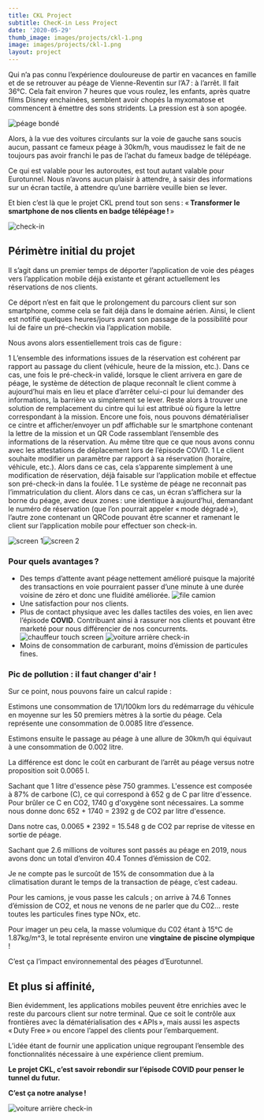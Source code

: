 ```yaml
---
title: CKL Project
subtitle: ChecK-in Less Project
date: '2020-05-29'
thumb_image: images/projects/ckl-1.png
image: images/projects/ckl-1.png
layout: project
---
```

Qui n’a pas connu l’expérience douloureuse de partir en vacances en famille et de se retrouver au péage de Vienne-Reventin sur l’A7 : à l’arrêt. Il fait 36°C. Cela fait environ 7 heures que vous roulez, les enfants, après quatre films Disney enchainées, semblent avoir chopés la myxomatose et commencent à émettre des sons stridents. La pression est à son apogée. 

![péage bondé][ckl-2]

Alors, à la vue des voitures circulants sur la voie de gauche sans soucis aucun, passant ce fameux péage à 30km/h, vous maudissez le fait de ne toujours pas avoir franchi le pas de l’achat du fameux badge de télépéage. 

Ce qui est valable pour les autoroutes, est tout autant valable pour Eurotunnel. Nous n’avons aucun plaisir à attendre, à saisir des informations sur un écran tactile, à attendre qu’une barrière veuille bien se lever.  

Et bien c’est là que le projet CKL prend tout son sens : « **Transformer le smartphone de nos clients en badge télépéage !** » 

 ![check-in][ckl-3]

## Périmètre initial du projet 

Il s’agit dans un premier temps de déporter l’application de voie des péages vers l’application mobile déjà existante et gérant actuellement les réservations de nos clients. 

Ce déport n’est en fait que le prolongement du parcours client sur son smartphone, comme cela se fait déjà dans le domaine aérien. Ainsi, le client est notifié quelques heures/jours avant son passage de la possibilité pour lui de faire un pré-checkin via l’application mobile. 

Nous avons alors essentiellement trois cas de figure :  

 1 L’ensemble des informations issues de la réservation est cohérent par rapport au passage du client (véhicule, heure de la mission, etc.). Dans ce cas, une fois le pré-check-in validé, lorsque le client arrivera en gare de péage, le système de détection de plaque reconnaît le client comme à aujourd’hui mais en lieu et place d’arrêter celui-ci pour lui demander des informations, la barrière va simplement se lever.  Reste alors à trouver une solution de remplacement du cintre qui lui est attribué où figure la lettre correspondant à la mission. Encore une fois, nous pouvons dématérialiser ce cintre et afficher/envoyer un pdf affichable sur le smartphone contenant la lettre de la mission et un QR Code rassemblant l’ensemble des informations de la réservation. Au même titre que ce que nous avons connu avec les attestations de déplacement lors de l’épisode COVID. 
 1 Le client souhaite modifier un paramètre par rapport à sa réservation (horaire, véhicule, etc.). Alors dans ce cas, cela s’apparente simplement à une modification de réservation, déjà faisable sur l’application mobile et effectue son pré-check-in dans la foulée. 
 1 Le système de péage ne reconnait pas l’immatriculation du client. Alors dans ce cas, un écran s’affichera sur la borne du péage, avec deux zones : une identique à aujourd’hui, demandant le numéro de réservation (que l’on pourrait appeler « mode dégradé »), l’autre zone contenant un QRCode pouvant être scanner et ramenant le client sur l’application mobile pour effectuer son check-in. 

![screen 1][ckl-4]![screen 2][ckl-5]

### Pour quels avantages ? 

 + Des temps d’attente avant péage nettement amélioré puisque la majorité des transactions en voie pourraient passer d’une minute à une durée voisine de zéro et donc une fluidité améliorée. 
 ![file camion][ckl-6]
 + Une satisfaction pour nos clients. 
 + Plus de contact physique avec les dalles tactiles des voies, en lien avec l’épisode **COVID**. Contribuant ainsi à rassurer nos clients et pouvant être marketé pour nous différencier de nos concurrents. 
 ![chauffeur touch screen][ckl-7]
 ![voiture arrière check-in][ckl-8]
 + Moins de consommation de carburant, moins d’émission de particules fines. 

### Pic de pollution : il faut changer d'air ! 

Sur ce point, nous pouvons faire un calcul rapide : 

Estimons une consommation de 17l/100km lors du redémarrage du véhicule en moyenne sur les 50 premiers mètres à la sortie du péage. Cela représente une consommation de 0.0085 litre d’essence. 

Estimons ensuite le passage au péage à une allure de 30km/h qui équivaut à une consommation de 0.002 litre. 

La différence est donc le coût en carburant de l’arrêt au péage versus notre proposition soit 0.0065 l. 

Sachant que 1 litre d'essence pèse 750 grammes. L'essence est composée à 87% de carbone (C), ce qui correspond à 652 g de C par litre d'essence. Pour brûler ce C en CO2, 1740 g d'oxygène sont nécessaires. La somme nous donne donc 652 + 1740 = 2392 g de CO2 par litre d'essence. 

Dans notre cas, 0.0065 * 2392 = 15.548 g de CO2 par reprise de vitesse en sortie de péage. 

Sachant que 2.6 millions de voitures sont passés au péage en 2019, nous avons donc un total d’environ 40.4 Tonnes d’émission de C02. 

Je ne compte pas le surcoût de 15% de consommation due à la climatisation durant le temps de la transaction de péage, c’est cadeau. 

Pour les camions, je vous passe les calculs ; on arrive à 74.6 Tonnes d’émission de CO2, et nous ne venons de ne parler que du C02... reste toutes les particules fines type NOx, etc. 

Pour imager un peu cela, la masse volumique du C02 étant à 15°C de 1.87kg/m^3, le total représente environ une **vingtaine de piscine olympique** ! 

C’est ça l’impact environnemental des péages d’Eurotunnel. 


## Et plus si affinité, 

Bien évidemment, les applications mobiles peuvent être enrichies avec le reste du parcours client sur notre terminal. Que ce soit le contrôle aux frontières avec la dématérialisation des « APIs », mais aussi les aspects « Duty Free » ou encore l’appel des clients pour l’embarquement. 

L’idée étant de fournir une application unique regroupant l’ensemble des fonctionnalités nécessaire à une expérience client premium.  

**Le projet CKL, c’est savoir rebondir sur l’épisode COVID pour penser le tunnel du futur.**

**C’est ça notre analyse !**

![voiture arrière check-in][ckl-9]


[ckl-2]: /images/projects/ckl-2.PNG "Img 2"
[ckl-3]: /images/projects/ckl-3.PNG "Img 3"
[ckl-4]: /images/projects/ckl-4.PNG "Img 4"
[ckl-5]: /images/projects/ckl-5.PNG "Img 5"
[ckl-6]: /images/projects/ckl-6.PNG "Img 6"
[ckl-7]: /images/projects/ckl-7.PNG "Img 7"
[ckl-8]: /images/projects/ckl-8.PNG "Img 8"
[ckl-9]: /images/projects/ckl-9.PNG "Img 9"